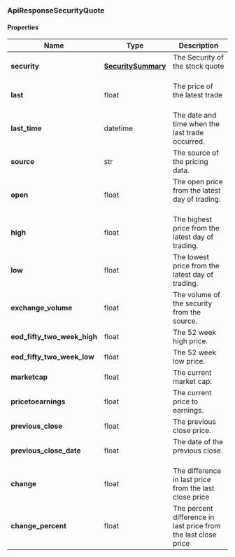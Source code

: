 

[//]: # (CLASS:ApiResponseSecurityQuote)

[//]: # (KIND:object)

### ApiResponseSecurityQuote

#### Properties

[//]: # (START_DEFINITION)

Name | Type | Description
------------ | ------------- | -------------
**security** | [**SecuritySummary**](SecuritySummary.md) | The Security of the stock quote &nbsp;
**last** | float | The price of the latest trade &nbsp;
**last_time** | datetime | The date and time when the last trade occurred. &nbsp;
**source** | str | The source of the pricing data. &nbsp;
**open** | float | The open price from the latest day of trading. &nbsp;
**high** | float | The highest price from the latest day of trading. &nbsp;
**low** | float | The lowest price from the latest day of trading. &nbsp;
**exchange_volume** | float | The volume of the security from the source. &nbsp;
**eod_fifty_two_week_high** | float | The 52 week high price. &nbsp;
**eod_fifty_two_week_low** | float | The 52 week low price. &nbsp;
**marketcap** | float | The current market cap. &nbsp;
**pricetoearnings** | float | The current price to earnings. &nbsp;
**previous_close** | float | The previous close price. &nbsp;
**previous_close_date** | float | The date of the previous close. &nbsp;
**change** | float | The difference in last price from the last close price &nbsp;
**change_percent** | float | The percent difference in last price from the last close price &nbsp;

[//]: # (END_DEFINITION)


[//]: # (CONTAINED_CLASS:SecuritySummary)



